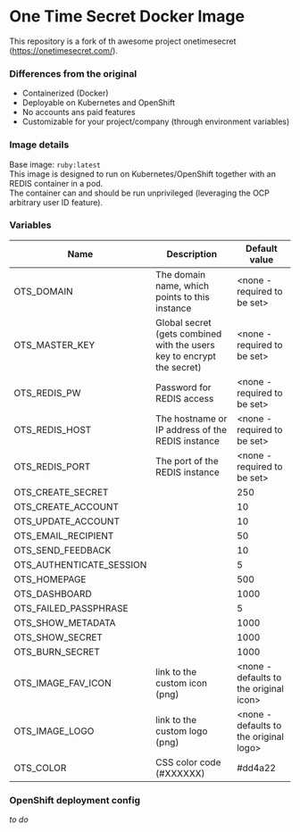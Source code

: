 # One Time Secret Docker Image
This repository is a fork of th awesome project onetimesecret (https://onetimesecret.com/).   

### Differences from the original
- Containerized (Docker)
- Deployable on Kubernetes and OpenShift
- No accounts ans paid features
- Customizable for your project/company (through environment variables)

### Image details
Base image: `ruby:latest`  
This image is designed to run on Kubernetes/OpenShift together with an REDIS container in a pod.  
The container can and should be run unprivileged (leveraging the OCP arbitrary user ID feature).  

### Variables
| Name | Description | Default value |
|---|---|---|
| OTS_DOMAIN | The domain name, which points to this instance | <none - required to be set> |
| OTS_MASTER_KEY | Global secret (gets combined with the users key to encrypt the secret) | <none - required to be set> |
| OTS_REDIS_PW | Password for REDIS access | <none - required to be set> |
| OTS_REDIS_HOST | The hostname or IP address of the REDIS instance | <none - required to be set> |
| OTS_REDIS_PORT | The port of the REDIS instance | <none - required to be set> |
| OTS_CREATE_SECRET |  | 250 |
| OTS_CREATE_ACCOUNT |  | 10 |
| OTS_UPDATE_ACCOUNT |  | 10 |
| OTS_EMAIL_RECIPIENT |  | 50 |
| OTS_SEND_FEEDBACK |  | 10 |
| OTS_AUTHENTICATE_SESSION |  | 5 |
| OTS_HOMEPAGE |  | 500 |
| OTS_DASHBOARD |  | 1000 |
| OTS_FAILED_PASSPHRASE |  | 5 |
| OTS_SHOW_METADATA |  | 1000 |
| OTS_SHOW_SECRET |  | 1000 |
| OTS_BURN_SECRET |  | 1000 |
| OTS_IMAGE_FAV_ICON | link to the custom icon (png) | <none -defaults to the original icon> |
| OTS_IMAGE_LOGO | link to the custom logo (png) | <none -defaults to the original logo> |
| OTS_COLOR | CSS color code (#XXXXXX) | #dd4a22 |


### OpenShift deployment config
*to do*
